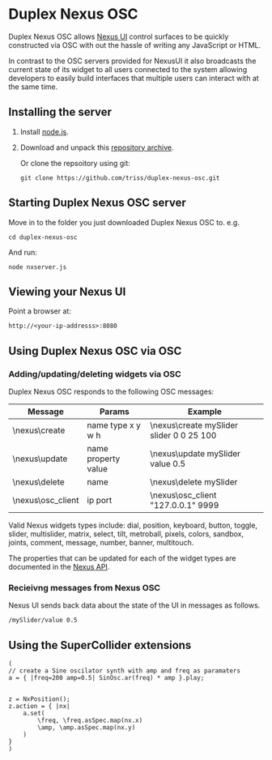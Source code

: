 # Duplex Nexus OSC

Duplex Nexus OSC allows [Nexus UI](http://www.nexusosc.com) control surfaces to be quickly constructed via OSC with out the hassle of writing any JavaScript or HTML.

In contrast to the OSC servers provided for NexusUI it also broadcasts the current state of its widget to all users connected to the system allowing developers to easily build interfaces that multiple users can interact with at the same time.

## Installing the server

1.  Install [node.js](http://nodejs.org).

2.  Download and unpack this [repository archive](https://github.com/triss/duplex-nexus-osc/archive/master.zip).

    Or clone the repsoitory using git:
    ```
    git clone https://github.com/triss/duplex-nexus-osc.git
    ```

## Starting Duplex Nexus OSC server

Move in to the folder you just downloaded Duplex Nexus OSC to. e.g.
```
cd duplex-nexus-osc
```
And run:
```
node nxserver.js
```

## Viewing your Nexus UI

Point a browser at:
```
http://<your-ip-addresss>:8080
```

## Using Duplex Nexus OSC via OSC

### Adding/updating/deleting widgets via OSC

Duplex Nexus OSC responds to the following OSC messages:

Message           | Params              | Example 
------------------|---------------------|-----------------------------------------
\nexus\create     | name type x y w h   | \nexus\create mySlider slider 0 0 25 100
\nexus\update     | name property value | \nexus\update mySlider value 0.5
\nexus\delete     | name                | \nexus\delete mySlider
\nexus\osc_client | ip port             | \nexus\osc_client "127.0.0.1" 9999

Valid Nexus widgets types include: dial, position, keyboard, button, toggle, slider, multislider, matrix, select, tilt, metroball, pixels, colors, sandbox, joints, comment, message, number, banner, multitouch.

The properties that can be updated for each of the widget types are documented in the [Nexus API](http://nexusosc.com/api/).

### Recieivng messages from Nexus OSC

Nexus UI sends back data about the state of the UI in messages as follows.
```
/mySlider/value 0.5
```

## Using the SuperCollider extensions

```SuperCollider
(
// create a Sine oscilator synth with amp and freq as paramaters
a = { |freq=200 amp=0.5| SinOsc.ar(freq) * amp }.play;


z = NxPosition();
z.action = { |nx| 
    a.set(
        \freq, \freq.asSpec.map(nx.x) 
        \amp, \amp.asSpec.map(nx.y)
    )
}
)
```
